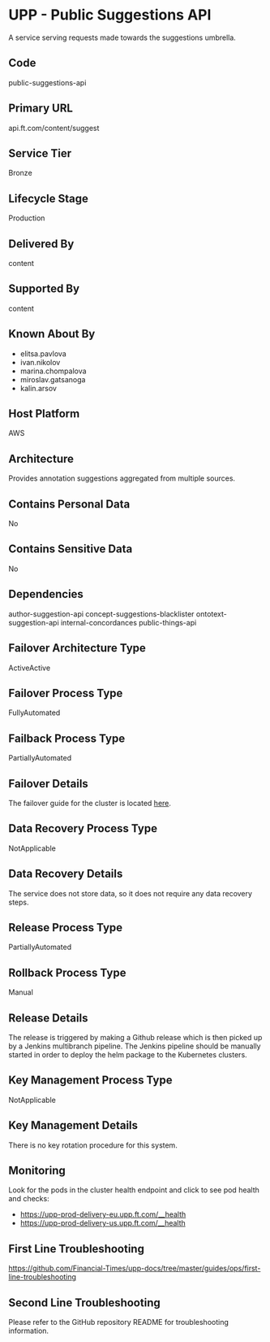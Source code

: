 # UPP - Public Suggestions API

A service serving requests made towards the suggestions umbrella.

## Code

public-suggestions-api

## Primary URL

api.ft.com/content/suggest

## Service Tier

Bronze

## Lifecycle Stage

Production

## Delivered By

content

## Supported By

content

## Known About By

- elitsa.pavlova
- ivan.nikolov
- marina.chompalova
- miroslav.gatsanoga
- kalin.arsov

## Host Platform

AWS

## Architecture

Provides annotation suggestions aggregated from multiple sources.

## Contains Personal Data

No

## Contains Sensitive Data

No

## Dependencies

author-suggestion-api
concept-suggestions-blacklister
ontotext-suggestion-api
internal-concordances
public-things-api

## Failover Architecture Type

ActiveActive

## Failover Process Type

FullyAutomated

## Failback Process Type

PartiallyAutomated

## Failover Details

The failover guide for the cluster is located [here](https://github.com/Financial-Times/upp-docs/tree/master/failover-guides/delivery-cluster).

## Data Recovery Process Type

NotApplicable

## Data Recovery Details

The service does not store data, so it does not require any data recovery steps.

## Release Process Type

PartiallyAutomated

## Rollback Process Type

Manual

## Release Details

The release is triggered by making a Github release which is then picked up by a Jenkins multibranch pipeline. The Jenkins pipeline should be manually started in order to deploy the helm package to the Kubernetes clusters.

## Key Management Process Type

NotApplicable

## Key Management Details

There is no key rotation procedure for this system.

## Monitoring

Look for the pods in the cluster health endpoint and click to see pod health and checks:

- <https://upp-prod-delivery-eu.upp.ft.com/__health>
- <https://upp-prod-delivery-us.upp.ft.com/__health>

## First Line Troubleshooting

<https://github.com/Financial-Times/upp-docs/tree/master/guides/ops/first-line-troubleshooting>

## Second Line Troubleshooting

Please refer to the GitHub repository README for troubleshooting information.

